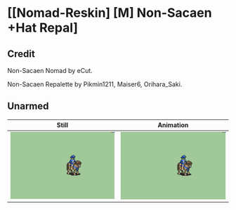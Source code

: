 # [\[Nomad-Reskin\] \[M\] Non-Sacaen +Hat Repal]

## Credit

Non-Sacaen Nomad by eCut.

Non-Sacaen Repalette by Pikmin1211, Maiser6, Orihara_Saki.
	
## Unarmed

| Still | Animation |
| :---: | :-------: |
| ![Unarmed still](./Unarmed_000.png) | ![Unarmed animation](./Unarmed.gif) |
